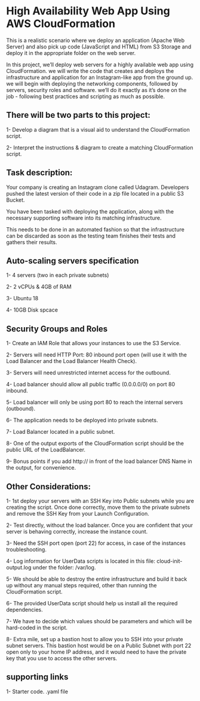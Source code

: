 # High Availability Web App Using AWS CloudFormation

This is a realistic scenario where we deploy an application (Apache Web Server) and also pick up code (JavaScript and HTML) from S3 Storage and deploy it in the appropriate folder on the web server.

In this project, we’ll deploy web servers for a highly available web app using CloudFormation. we will write the code that creates and deploys the infrastructure and application for an Instagram-like app from the ground up. we will begin with deploying the networking components, followed by servers, security roles and software. we’ll do it exactly as it’s done on the job - following best practices and scripting as much as possible.

## There will be two parts to this project:

1- Develop a diagram that is a visual aid to understand the CloudFormation script.

2- Interpret the instructions & diagram to create a matching CloudFormation script.


## Task description:

Your company is creating an Instagram clone called Udagram. Developers pushed the latest version of their code in a zip file located in a public S3 Bucket.

You have been tasked with deploying the application, along with the necessary supporting software into its matching infrastructure.

This needs to be done in an automated fashion so that the infrastructure can be discarded as soon as the testing team finishes their tests and gathers their results.

## Auto-scaling servers specification

1- 4 servers (two in each private subnets)

2- 2 vCPUs & 4GB of RAM

3- Ubuntu 18

4- 10GB Disk spcace

## Security Groups and Roles

1- Create an IAM Role that allows your instances to use the S3 Service.

2- Servers will need HTTP Port: 80 inbound port open (will use it with the Load Balancer and the Load Balancer Health Check).

3- Servers will need unrestricted internet access for the outbound.

4- Load balancer should allow all public traffic (0.0.0.0/0) on port 80 inbound.

5- Load balancer will only be using port 80 to reach the internal servers (outbound).

6- The application needs to be deployed into private subnets.

7- Load Balancer located in a public subnet.

8- One of the output exports of the CloudFormation script should be the public URL of the LoadBalancer.

9- Bonus points if you add http:// in front of the load balancer DNS Name in the output, for convenience.


## Other Considerations:

1- 1st deploy your servers with an SSH Key into Public subnets while you are creating the script. Once done correctly, move them to the private subnets and remove the SSH Key from your Launch Configuration.

2- Test directly, without the load balancer. Once you are confident that your server is behaving correctly, increase the instance count.

3- Need the SSH port open (port 22) for access, in case of the instances troubleshooting.

4- Log information for UserData scripts is located in this file: cloud-init-output.log under the folder: /var/log.

5- We should be able to destroy the entire infrastructure and build it back up without any manual steps required, other than running the CloudFormation script.

6- The provided UserData script should help us install all the required dependencies.

7- We have to decide which values should be parameters and which will be hard-coded in the script.

8- Extra mile, set up a bastion host to allow you to SSH into your private subnet servers. This bastion host would be on a Public Subnet with port 22 open only to your home IP address, and it would need to have the private key that you use to access the other servers.

## supporting links

1- Starter code. .yaml file


